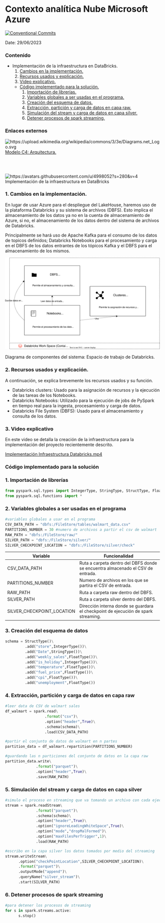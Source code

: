 # Contexto analítica Nube Microsoft Azure

[![Conventional Commits](https://img.shields.io/badge/Conventional%20Commits-1.0.0-%23FE5196?logo=conventionalcommits&logoColor=white)](https://conventionalcommits.org)

Date: 29/06/2023

### Contenido

- Implementación de la infraestructura en DataBricks.
    1. [Cambios en la implementación.](https://github.com/sapuertaf/AzureInfraestructure#1-cambios-en-la-implementaci%C3%B3n)
    2. [Recursos usados y explicación.](https://github.com/sapuertaf/AzureInfraestructure#2-recursos-usados-y-explicaci%C3%B3n-1)
    3. [Video explicativo.](https://github.com/sapuertaf/AzureInfraestructure#3-video-explicativo-1)
    - [Código implementado para la solución.](https://github.com/sapuertaf/AzureInfraestructure#c%C3%B3digo-implementado-para-la-soluci%C3%B3n-1)
        1. [Importación de librerías.](https://github.com/sapuertaf/AzureInfraestructure#1-importaci%C3%B3n-de-librer%C3%ADas)
        2. [Variables globales a ser usadas en el programa.](https://github.com/sapuertaf/AzureInfraestructure#2-variables-globales-a-ser-usadas-en-el-programa)
        3. [Creación del esquema de datos.](https://github.com/sapuertaf/AzureInfraestructure#3-creaci%C3%B3n-del-esquema-de-datos)
        4. [Extracción, partición y carga de datos en capa raw.](https://github.com/sapuertaf/AzureInfraestructure#4-extracci%C3%B3n-partici%C3%B3n-y-carga-de-datos-en-capa-raw)
        5. [Simulación del stream y carga de datos en capa silver.](https://github.com/sapuertaf/AzureInfraestructure#5-simulaci%C3%B3n-del-stream-y-carga-de-datos-en-capa-silver)
        6. [Detener procesos de spark streaming.](https://github.com/sapuertaf/AzureInfraestructure#6-detener-procesos-de-spark-streaming-1)

### Enlaces externos

<aside>
<img src="https://upload.wikimedia.org/wikipedia/commons/3/3e/Diagrams.net_Logo.svg" alt="https://upload.wikimedia.org/wikipedia/commons/3/3e/Diagrams.net_Logo.svg" width="15px" /> <a href="https://drive.google.com/file/d/14yFy4zCQs3M6ZA1pN64GY_o59eU-S-qF/view?usp=drive_link">Modelo C4: Arquitectura.</a>

</aside>

<br><br>

<aside>
<img src="https://avatars.githubusercontent.com/u/4998052?s=280&v=4" alt="https://avatars.githubusercontent.com/u/4998052?s=280&v=4" width="15px" /> Implementación de la infraestructura en DataBricks

</aside>

### 1. Cambios en la implementación.

En lugar de usar Azure para el despliegue del LakeHouse, haremos uso de la plataforma Databricks y su sistema de archivos (DBFS). Esto implica el almacenamiento de los datos ya no en la cuenta de almacenamiento de Azure, si no, el almacenamiento de los datos dentro del sistema de archivos de Databricks.  

Principalmente se hará uso de Apache Kafka para el consumo de los datos de topicos definidos; Databricks Notebooks para el procesamiento y carga en el DBFS de los datos entrantes de los tópicos Kafka y el DBFS para el almacenamiento de los mismos.

![Diagrama de componentes del sistema: Espacio de trabajo de Databricks.](https://github.com/sapuertaf/AzureInfraestructure/blob/main/StreamingETLDbfs/resources/C4ModelDbfs.drawio.svg)

Diagrama de componentes del sistema: Espacio de trabajo de Databricks.

### 2. Recursos usados y explicación.

A continuación, se explica brevemente los recursos usados y su función.

- Databricks clusters: Usado para la asignación de recursos y la ejecución de las tareas de los Notebooks.
- Databricks Notebooks: Utilizado para la ejecución de jobs de PySpark en tiempo real para la ingesta, procesamiento y carga de datos.
- Databricks File System (DBFS): Usado para el almacenamiento y consulta de los datos.

### 3. Video explicativo

En este video se detalla la creación de la infraestructura para la implementación del proyecto recientemente descrito. 

[Implementación Infraestructura Databricks.mp4](https://www.notion.so/ronald-notebook/Contexto-anal-tica-Nube-Microsoft-Azure-f2a6703d23f94e879cf73475bc1aa8e3#fe4eb07e6e7f44dfac5cae84ab81cfab)

### Código implementado para la solución

### 1. Importación de librerías

```python
from pyspark.sql.types import IntegerType, StringType, StructType, FloatType
from pyspark.sql.functions import *
```

### 2. Variables globales a ser usadas en el programa

```python
#variables globales a usar en el programa
CSV_DATA_PATH = "dbfs:/FileStore/tables/walmart_data.csv"
PARTITIONS_NUMBER = 30 #numero de archivos a partir el csv de walmart 
RAW_PATH = "dbfs:/FileStore/raw/"
SILVER_PATH = "dbfs:/FileStore/silver/"
SILVER_CHECKPOINT_LOCATION = "dbfs:/FileStore/silver/check"
```

| Variable | Funcionalidad |
| --- | --- |
| CSV_DATA_PATH  | Ruta a carpeta dentro del DBFS donde se encuentra almacenado el CSV de entrada. |
| PARTITIONS_NUMBER  | Numero de archivos en los que se partira el CSV de entrada. |
| RAW_PATH  | Ruta a carpeta raw dentro del DBFS. |
| SILVER_PATH  | Ruta a carpeta silver dentro del DBFS. |
| SILVER_CHECKPOINT_LOCATION  | Dirección interna donde se guardara el checkpoint de ejecución de spark streaming.  |

### 3. Creación del esquema de datos

```python
schema = StructType()\
         .add("store",IntegerType())\
         .add("Date",StringType())\
         .add("weekly_sales",FloatType())\
         .add("is_holiday",IntegerType())\
         .add("temperature",FloatType())\
         .add("fuel_price",FloatType())\
         .add("cpi",FloatType())\
         .add("unemployment",FloatType())
```

### 4. Extracción, partición y carga de datos en capa raw

```python
#leer data de CSV de walmart sales
df_walmart = spark.read\
                  .format("csv")\
                  .option("header",True)\
                  .schema(schema)\
                  .load(CSV_DATA_PATH)
```

```python
#partir el conjunto de datos de walmart en n partes
partition_data = df_walmart.repartition(PARTITIONS_NUMBER)
```

```python
#guardando las n particiones del conjunto de datos en la capa raw
partition_data.write\
              .format("parquet")\
              .option("header",True)\
              .save(RAW_PATH)
```

### 5. Simulación del stream y carga de datos en capa silver

```python
#simulo el proceso en streaming que va tomando un archivo con cada ejecución
stream = spark.readStream\
              .format("parquet")\
              .schema(schema)\
              .option("header",True)\
              .option("ignoreLeadingWhiteSpace",True)\
              .option("mode","dropMalFormed")\
              .option("maxFilesPerTrigger",1)\
              .load(RAW_PATH)
```

```python
#escribo en la capa silver los datos tomados por medio del streaming
stream.writeStream\
      .option("checkPointLocation",SILVER_CHECKPOINT_LOCATION)\
      .format("parquet")\
      .outputMode("append")\
      .queryName("silver_stream")\
      .start(SILVER_PATH)
```

### 6. Detener procesos de spark streaming

```python
#para detener los procesos de streaming
for s in spark.streams.active:
      s.stop()
```